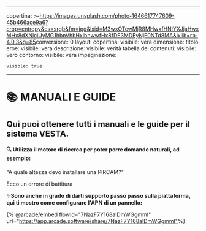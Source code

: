 * * *

copertina: >-<https://images.unsplash.com/photo-1646617747609-45b466ace9a6?crop=entropy&cs=srgb&fm=jpg&ixid=M3wxOTcwMjR8MHwxfHNlYXJjaHwxMHx8dXNlciUyMG1hbnVhbHxlbnwwfHx8fDE3MDEyNjE0NTd8MA&ixlib=rb-4.0.3&q=85>conversione: 0
layout: copertina: visibile: vera dimensione: titolo eroe: visibile: vera descrizione: visibile: verità tabella dei contenuti: visibile: vero contorno: visibile: vera impaginazione:

    visible: true

* * *

# 📚 MANUALI E GUIDE

## Qui puoi ottenere tutti i manuali e le guide per il sistema VESTA.

#### 🔍 Utilizza il motore di ricerca per poter porre domande naturali, ad esempio:

"A quale altezza devo installare una PIRCAM?"

Ecco un errore di battitura

✨**Sono anche in grado di darti supporto passo passo sulla piattaforma, qui ti mostro come configurare l'APN di un pannello:**

{% @arcade/embed flowId="7NazF7Y168alDmWGgmmI" url="<https://app.arcade.software/share/7NazF7Y168alDmWGgmmI">%}
